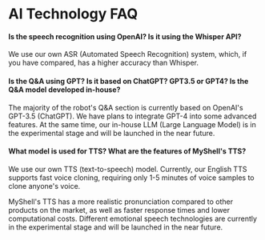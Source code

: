 # AI Technology FAQ

#### Is the speech recognition using OpenAI? Is it using the Whisper API?

We use our own ASR (Automated Speech Recognition) system, which, if you have compared, has a higher accuracy than Whisper.

#### Is the Q&A using GPT? Is it based on ChatGPT? GPT3.5 or GPT4? Is the Q&A model developed in-house?

The majority of the robot's Q&A section is currently based on OpenAI's GPT-3.5 (ChatGPT). We have plans to integrate GPT-4 into some advanced features. At the same time, our in-house LLM (Large Language Model) is in the experimental stage and will be launched in the near future.

#### What model is used for TTS? What are the features of MyShell's TTS?

We use our own TTS (text-to-speech) model. Currently, our English TTS supports fast voice cloning, requiring only 1-5 minutes of voice samples to clone anyone's voice.

MyShell's TTS has a more realistic pronunciation compared to other products on the market, as well as faster response times and lower computational costs. Different emotional speech technologies are currently in the experimental stage and will be launched in the near future.